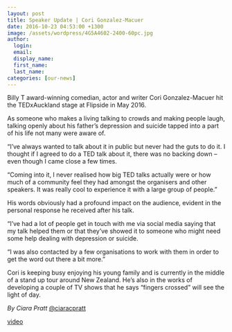 ```yaml
---
layout: post
title: Speaker Update | Cori Gonzalez-Macuer
date: 2016-10-23 04:53:00 +1300
image: /assets/wordpress/4G5A4602-2400-60pc.jpg
author:
  login:
  email:
  display_name:
  first_name:
  last_name:
categories: [our-news]
---
```


Billy T award-winning comedian, actor and writer Cori Gonzalez-Macuer hit the TEDxAuckland stage at Flipside in May 2016.

As someone who makes a living talking to crowds and making people laugh, talking openly about his father’s depression and suicide tapped into a part of his life not many were aware of.

“I’ve always wanted to talk about it in public but never had the guts to do it. I thought if I agreed to do a TED talk about it, there was no backing down – even though I came close a few times.

“Coming into it, I never realised how big TED talks actually were or how much of a community feel they had amongst the organisers and other speakers. It was really cool to experience it with a large group of people.”

His words obviously had a profound impact on the audience, evident in the personal response he received after his talk.

“I’ve had a lot of people get in touch with me via social media saying that my talk helped them or that they’ve showed it to someone who might need some help dealing with depression or suicide.

“I was also contacted by a few organisations to work with them in order to get the word out there a bit more.”

Cori is keeping busy enjoying his young family and is currently in the middle of a stand up tour around New Zealand. He’s also in the works of developing a couple of TV shows that he says “fingers crossed” will see the light of day.

*By Ciara Pratt* [@ciaracpratt](https://twitter.com/ciaracpratt)

[video](https://www.youtube.com/watch?v=DmDwJPAIjmw)
